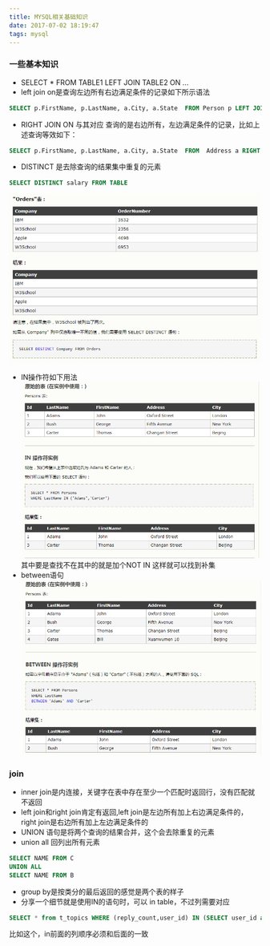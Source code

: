 ```yaml
---
title: MYSQL相关基础知识
date: 2017-07-02 18:19:47
tags: mysql
---
```

### 一些基本知识
* SELECT * FROM TABLE1 LEFT JOIN TABLE2 ON ...
*  left join on是查询左边所有右边满足条件的记录如下所示语法
```sql
SELECT p.FirstName, p.LastName, a.City, a.State  FROM Person p LEFT JOIN Address a on p.PersonId = a.PersonId;
```
* RIGHT JOIN ON 与其对应 查询的是右边所有，左边满足条件的记录，比如上述查询等效如下：
```sql
SELECT p.FirstName, p.LastName, a.City, a.State  FROM  Address a RIGHT JOIN  Person p on p.PersonId = a.PersonId;
```
* DISTINCT 是去除查询的结果集中重复的元素
```sql
SELECT DISTINCT salary FROM TABLE
```
![distinct的用法](MYSQL相关基础知识/dis.jpg)
* IN操作符如下用法
![in操作符](MYSQL相关基础知识/in.jpg)
其中要是查找不在其中的就是加个NOT IN 这样就可以找到补集
* between语句
![between语句用法](MYSQL相关基础知识/between.jpg)
### join
* inner join是内连接，关键字在表中存在至少一个匹配时返回行，没有匹配就不返回
* left join和right join肯定有返回,left join是左边所有加上右边满足条件的，right join是右边所有加上左边满足条件的 
* UNION 语句是将两个查询的结果合并，这个会去除重复的元素
* union all 回列出所有元素
```sql
SELECT NAME FROM C
UNION ALL
SELECT NAME FROM B
```
* group by是按类分的最后返回的感觉是两个表的样子
* 分享一个细节就是使用IN的语句时，可以 in table，不过列需要对应
```sql
SELECT * from t_topics WHERE (reply_count,user_id) IN (SELECT user_id as id,max(reply_count) as max from t_topics GROUP BY user_id)
```
比如这个，in前面的列顺序必须和后面的一致
